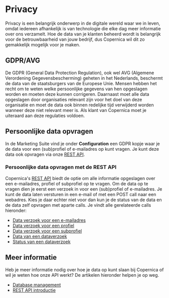 # Privacy

Privacy is een belangrijk onderwerp in de digitale wereld waar we in leven, 
omdat iedereen afhankelijk is van technologie die elke dag meer informatie 
over ons verzamelt. Hoe de data van je klanten beheerd wordt is belangrijk 
voor de betrouwbaarheid van jouw bedrijf, dus Copernica wil dit zo gemakkelijk 
mogelijk voor je maken.

## GDPR/AVG

De GDPR (General Data Protection Regulation), ook wel AVG (Algemene Verordening Gegevensbescherming) 
geheten in het Nederlands, beschermt de data van de staatsburgers van de 
Europese Unie. Mensen hebben het recht om te weten welke persoonlijke 
gegevens van hen opgeslagen worden en moeten deze kunnen corrigeren. 
Daarnaast moet alle data opgeslagen door organisaties relevant zijn voor het 
doel van deze organisatie en moet de data ook binnen redelijke tijd verwijderd 
worden wanneer deze niet relevant meer is. Als klant van Copernica moet je 
uiteraard aan deze regulaties voldoen.

## Persoonlijke data opvragen 

In de Marketing Suite vind je onder **Configuration** een GDPR kopje waar 
je de data voor een (sub)profiel of e-mailadres op kunt vragen. Je kunt 
deze data ook opvragen via onze [REST API](./rest-api).

### Persoonlijke data opvragen met de REST API

Copernica's [REST API](./rest-api) biedt de optie om alle informatie opgeslagen 
over een e-mailadres, profiel of subprofiel op te vragen. Om de data op te 
vragen dien je eerst een verzoek in voor een (sub)profiel of e-mailadres. 
Je kunt de data laten versturen in een e-mail of met een POST call naar 
een webadres. Kies je daar echter niet voor dan kun je de status van de 
data en de data zelf opvragen met aparte calls. Je vindt alle gerelateerde 
calls hieronder:

* [Data verzoek voor een e-mailadres](./rest-post-email-datarequest)
* [Data verzoek voor een profiel](./rest-post-profile-datarequest)
* [Data verzoek voor een subprofiel](./rest-post-subprofile-datarequest)
* [Data van een dataverzoek](./rest-get-datarequest-data)
* [Status van een dataverzoek](./rest-get-datarequest-status)

## Meer informatie

Heb je meer informatie nodig over hoe je data op kunt slaan bij Copernica 
of wil je weten hoe onze API werkt? De artikelen hieronder helpen je op weg.

* [Database management](./database-introduction)
* [REST API introductie](./rest-introduction)

